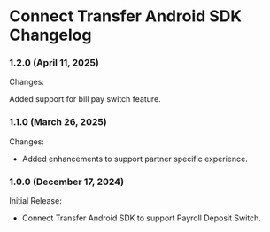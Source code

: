# Connect Transfer Android SDK Changelog

### 1.2.0 (April 11, 2025)

Changes:

Added support for bill pay switch feature.


### 1.1.0 (March 26, 2025)

Changes:
- Added enhancements to support partner specific experience.


### 1.0.0 (December 17, 2024)

Initial Release:
- Connect Transfer Android SDK to support Payroll Deposit Switch.